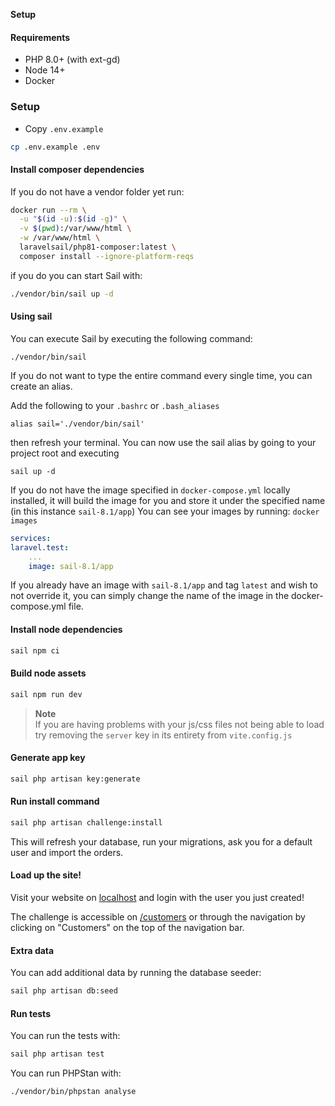 **Setup**

#### Requirements
- PHP 8.0+ (with ext-gd)
- Node 14+
- Docker

### Setup
- Copy `.env.example`
```bash
cp .env.example .env
```

#### Install composer dependencies

If you do not have a vendor folder yet run:
```bash
docker run --rm \
  -u "$(id -u):$(id -g)" \
  -v $(pwd):/var/www/html \
  -w /var/www/html \
  laravelsail/php81-composer:latest \
  composer install --ignore-platform-reqs
```
if you do you can start Sail with:
```bash
./vendor/bin/sail up -d
```

#### Using sail
You can execute Sail by executing the following command:

`./vendor/bin/sail`

If you do not want to type the entire command every single time, you can create an alias.

Add the following to your `.bashrc` or `.bash_aliases`

`alias sail='./vendor/bin/sail'`

then refresh your terminal. You can now use the sail alias by going to 
your project root and executing 

`sail up -d`

If you do not have the image specified in `docker-compose.yml` locally installed, it will build the image 
for you and store it under the specified name (in this instance `sail-8.1/app`)
You can see your images by running: `docker images`
```yml
services:
laravel.test:
    ...
    image: sail-8.1/app
```

If you already have an image with `sail-8.1/app` and tag `latest` and wish to not override it,
you can simply change the name of the image in the docker-compose.yml file. 
#### Install node dependencies
```bash
sail npm ci
```

#### Build node assets
```bash
sail npm run dev
```
> **Note** <br>
> If you are having problems with your js/css files not being able to load
> try removing the `server` key in its entirety from `vite.config.js`

#### Generate app key
```bash
sail php artisan key:generate
```

#### Run install command
```bash
sail php artisan challenge:install
```
This will refresh your database, run your migrations, ask you for a default user and import the orders.

#### Load up the site!

Visit your website on [localhost](http://localhost)
and login with the user you just created!

The challenge is accessible on [/customers](http://localhost/customers) or through the navigation by clicking on "Customers" on the top of the navigation bar.

#### Extra data
You can add additional data by running the database seeder:
```bash
sail php artisan db:seed
```

#### Run tests
You can run the tests with:
```bash
sail php artisan test
```

You can run PHPStan with:
```bash
./vendor/bin/phpstan analyse
```

